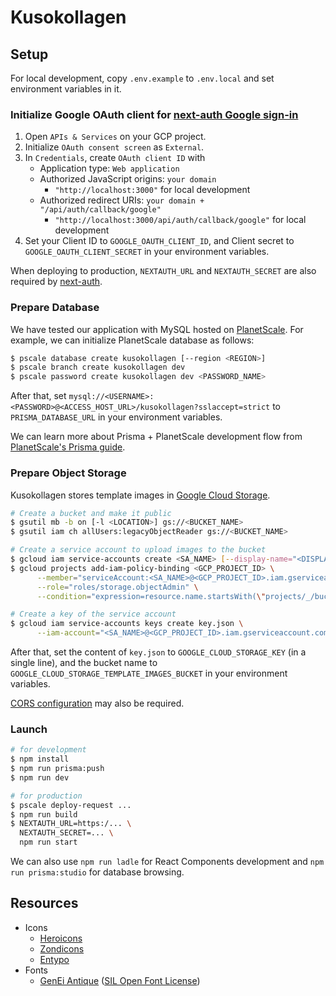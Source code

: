 # Kusokollagen

## Setup

For local development, copy `.env.example` to `.env.local` and set environment variables in it.

### Initialize Google OAuth client for [next-auth Google sign-in](https://next-auth.js.org/providers/google)

1. Open `APIs & Services` on your GCP project.
2. Initialize `OAuth consent screen` as `External`.
3. In `Credentials`, create `OAuth client ID` with
   - Application type: `Web application`
   - Authorized JavaScript origins: `your domain`
     - `"http://localhost:3000"` for local development
   - Authorized redirect URIs: `your domain + "/api/auth/callback/google"`
     - `"http://localhost:3000/api/auth/callback/google"` for local development
4. Set your Client ID to `GOOGLE_OAUTH_CLIENT_ID`, and Client secret to `GOOGLE_OAUTH_CLIENT_SECRET` in your environment variables.

When deploying to production, `NEXTAUTH_URL` and `NEXTAUTH_SECRET` are also required by [next-auth](https://next-auth.js.org/configuration/options).

### Prepare Database

We have tested our application with MySQL hosted on [PlanetScale](https://planetscale.com/).
For example, we can initialize PlanetScale database as follows:

```bash
$ pscale database create kusokollagen [--region <REGION>]
$ pscale branch create kusokollagen dev
$ pscale password create kusokollagen dev <PASSWORD_NAME>
```

After that, set `mysql://<USERNAME>:<PASSWORD>@<ACCESS_HOST_URL>/kusokollagen?sslaccept=strict` to `PRISMA_DATABASE_URL` in your environment variables.

We can learn more about Prisma + PlanetScale development flow from [PlanetScale's Prisma guide](https://docs.planetscale.com/tutorials/automatic-prisma-migrations).

### Prepare Object Storage

Kusokollagen stores template images in [Google Cloud Storage](https://cloud.google.com/storage).

```bash
# Create a bucket and make it public
$ gsutil mb -b on [-l <LOCATION>] gs://<BUCKET_NAME>
$ gsutil iam ch allUsers:legacyObjectReader gs://<BUCKET_NAME>

# Create a service account to upload images to the bucket
$ gcloud iam service-accounts create <SA_NAME> [--display-name="<DISPLAY_NAME>"]
$ gcloud projects add-iam-policy-binding <GCP_PROJECT_ID> \
      --member="serviceAccount:<SA_NAME>@<GCP_PROJECT_ID>.iam.gserviceaccount.com" \
      --role="roles/storage.objectAdmin" \
      --condition="expression=resource.name.startsWith(\"projects/_/buckets/<BUCKET_NAME>\"),title=only-kusokollagen-bucket"

# Create a key of the service account
$ gcloud iam service-accounts keys create key.json \
      --iam-account="<SA_NAME>@<GCP_PROJECT_ID>.iam.gserviceaccount.com"
```

After that, set the content of `key.json` to `GOOGLE_CLOUD_STORAGE_KEY` (in a single line), and the bucket name to `GOOGLE_CLOUD_STORAGE_TEMPLATE_IMAGES_BUCKET` in your environment variables.

[CORS configuration](https://cloud.google.com/storage/docs/configuring-cors) may also be required.

### Launch

```bash
# for development
$ npm install
$ npm run prisma:push
$ npm run dev

# for production
$ pscale deploy-request ...
$ npm run build
$ NEXTAUTH_URL=https:/... \
  NEXTAUTH_SECRET=... \
  npm run start
```

We can also use `npm run ladle` for React Components development and `npm run prisma:studio` for database browsing.

## Resources

- Icons
  - [Heroicons](https://heroicons.com/)
  - [Zondicons](http://www.zondicons.com/icons.html)
  - [Entypo](http://www.entypo.com/)
- Fonts
  - [GenEi Antique](http://okoneya.jp/font/) ([SIL Open Font License](http://scripts.sil.org/OFL))
